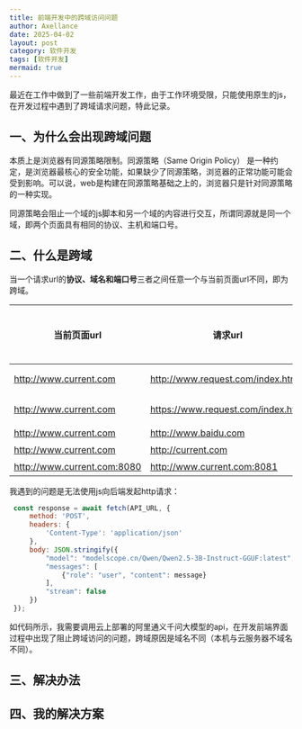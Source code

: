 ```yaml
---
title: 前端开发中的跨域访问问题
author: Axellance
date: 2025-04-02
layout: post
category: 软件开发
tags: [软件开发]
mermaid: true
---
```


最近在工作中做到了一些前端开发工作，由于工作环境受限，只能使用原生的js，在开发过程中遇到了跨域请求问题，特此记录。

## 一、为什么会出现跨域问题

本质上是浏览器有同源策略限制。同源策略（Same Origin Policy） 是一种约定，是浏览器最核心的安全功能，如果缺少了同源策略，浏览器的正常功能可能会受到影响。可以说，web是构建在同源策略基础之上的，浏览器只是针对同源策略的一种实现。

同源策略会阻止一个域的js脚本和另一个域的内容进行交互，所谓同源就是同一个域，即两个页面具有相同的协议、主机和端口号。

## 二、什么是跨域

当一个请求url的**协议、域名和端口号**三者之间任意一个与当前页面url不同，即为跨域。

| 当前页面url                 | 请求url                            | 是否跨域 | 原因                   |
| --------------------------- | ---------------------------------- | -------- | ---------------------- |
| http://www.current.com      | http://www.request.com/index.html  | 否       | 协议、域名、端口号相同 |
| http://www.current.com      | https://www.request.com/index.html | 是       | 协议不同（http/https） |
| http://www.current.com      | http://www.baidu.com               | 是       | 域名不同               |
| http://www.current.com      | http://current.com                 | 是       | 主域名不同             |
| http://www.current.com:8080 | http://www.current.com:8081        | 是       | 端口号不同             |

我遇到的问题是无法使用js向后端发起http请求：

```javascript
 const response = await fetch(API_URL, {
     method: 'POST',
     headers: {
         'Content-Type': 'application/json'
     },
     body: JSON.stringify({
         "model": "modelscope.cn/Qwen/Qwen2.5-3B-Instruct-GGUF:latest",
         "messages": [
             {"role": "user", "content": message}
         ],
         "stream": false
     })
 });
```

如代码所示，我需要调用云上部署的阿里通义千问大模型的api，在开发前端界面过程中出现了阻止跨域访问的问题，跨域原因是域名不同（本机与云服务器不域名不同）。

## 三、解决办法







## 四、我的解决方案

